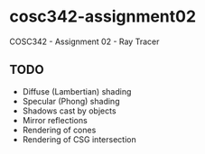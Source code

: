 # cosc342-assignment02
COSC342 - Assignment 02 - Ray Tracer

## TODO	
- Diffuse (Lambertian) shading
- Specular (Phong) shading
- Shadows cast by objects
- Mirror reflections
- Rendering of cones
- Rendering of CSG intersection